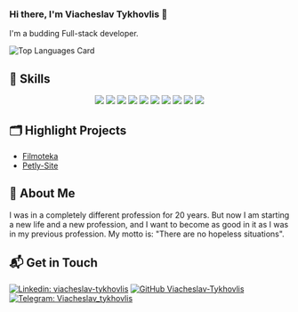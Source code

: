 ### Hi there, I'm Viacheslav Tykhovlis 👋

I'm a budding Full-stack developer. 

![Top Languages Card](https://github-readme-stats.vercel.app/api/top-langs/?username=Viacheslav-Tykhovlis&layout=compact)

<!--
## 📊 GitHub Stats 

![Your GitHub stats](https://github-readme-repo.vercel.app/api?username=Viacheslav-Tykhovlis&show_icons=true&theme=tokyonight)
-->


## 💼 Skills

<div align="center">
    <img src="https://img.shields.io/badge/JavaScript-F7DF1E?style=for-the-badge&logo=javascript&logoColor=black">
    <img src="https://img.shields.io/badge/HTML-E34F26?style=for-the-badge&logo=html5&logoColor=white">
    <img src="https://img.shields.io/badge/CSS-1572B6?style=for-the-badge&logo=css3&logoColor=white">
    <img src="https://img.shields.io/badge/SASS-CC6699?style=for-the-badge&logo=sass&logoColor=white">
    <img src="https://img.shields.io/badge/React-61DAFB?style=for-the-badge&logo=react&logoColor=black">
    <img src="https://img.shields.io/badge/Redux-764ABC?style=for-the-badge&logo=redux&logoColor=white">
    <img src="https://img.shields.io/badge/Git-F05032?style=for-the-badge&logo=git&logoColor=white">
    <img src="https://img.shields.io/badge/Express-000000?style=for-the-badge&logo=express&logoColor=white">
    <img src="https://img.shields.io/badge/MongoDB-47A248?style=for-the-badge&logo=mongodb&logoColor=white">
    <img src="https://img.shields.io/badge/Node.js-339933?style=for-the-badge&logo=node.js&logoColor=white">
</div>

## 🗂️ Highlight Projects

- [Filmoteka](https://viacheslav-tykhovlis.github.io/filmoteka/)
- [Petly-Site](https://petly-site-go.netlify.app/)

## 👦 About Me

I was in a completely different profession for 20 years. But now I am starting a new life and a new profession, and I want to become as good in it as I was in my previous profession. My motto is: "There are no hopeless situations".

## 📬 Get in Touch

[![Linkedin: viacheslav-tykhovlis](https://img.shields.io/badge/-Viacheslav%20tykhovlis-blue?style=flat-square&logo=Linkedin&logoColor=white&link=https://www.linkedin.com/in/viacheslav-tykhovlis/)](https://www.linkedin.com/in/viacheslav-tykhovlis/)
[![GitHub Viacheslav-Tykhovlis](https://img.shields.io/github/followers/kyzym?label=follow&style=social)](https://github.com/Viacheslav-Tykhovlis)
[![Telegram: Viacheslav_tykhovlis](https://img.shields.io/badge/-Viacheslav%20Tykhovlis-blue?style=flat-square&logo=Telegram&logoColor=white&link=https://t.me/tykhovlis/)](https://t.me/tykhovlis/)

<!--
**Viacheslav-Tykhovlis/Viacheslav-Tykhovlis** is a ✨ _special_ ✨ repository because its `README.md` (this file) appears on your GitHub profile.

Here are some ideas to get you started:

- 🔭 I’m currently working on ...
- 🌱 I’m currently learning ...
- 👯 I’m looking to collaborate on ...
- 🤔 I’m looking for help with ...
- 💬 Ask me about ...
- 📫 How to reach me: ...
- 😄 Pronouns: ...
- ⚡ Fun fact: ...
-->
